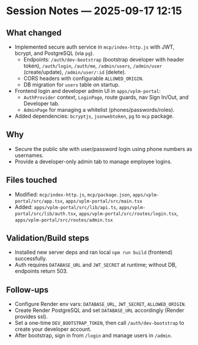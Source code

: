 # Session Notes — 2025-09-17 12:15

## What changed
- Implemented secure auth service in `mcp/index-http.js` with JWT, bcrypt, and PostgreSQL (via `pg`).
  - Endpoints: `/auth/dev-bootstrap` (bootstrap developer with header token), `/auth/login`, `/auth/me`, `/admin/users`, `/admin/user` (create/update), `/admin/user/:id` (delete).
  - CORS headers with configurable `ALLOWED_ORIGIN`.
  - DB migration for `users` table on startup.
- Frontend login and developer admin UI in `apps/vplm-portal`:
  - `AuthProvider` context, `LoginPage`, route guards, nav Sign In/Out, and Developer tab.
  - `AdminPage` for managing a whitelist (phones/passwords/roles).
- Added dependencies: `bcryptjs`, `jsonwebtoken`, `pg` to `mcp` package.

## Why
- Secure the public site with user/password login using phone numbers as usernames.
- Provide a developer-only admin tab to manage employee logins.

## Files touched
- Modified: `mcp/index-http.js`, `mcp/package.json`, `apps/vplm-portal/src/app.tsx`, `apps/vplm-portal/src/main.tsx`
- Added: `apps/vplm-portal/src/lib/api.ts`, `apps/vplm-portal/src/lib/auth.tsx`, `apps/vplm-portal/src/routes/login.tsx`, `apps/vplm-portal/src/routes/admin.tsx`

## Validation/Build steps
- Installed new server deps and ran local `npm run build` (frontend) successfully.
- Auth requires `DATABASE_URL` and `JWT_SECRET` at runtime; without DB, endpoints return 503.

## Follow-ups
- Configure Render env vars: `DATABASE_URL`, `JWT_SECRET`, `ALLOWED_ORIGIN`.
- Create Render PostgreSQL and set `DATABASE_URL` accordingly (Render provides ssl).
- Set a one-time `DEV_BOOTSTRAP_TOKEN`, then call `/auth/dev-bootstrap` to create your developer account.
- After bootstrap, sign in from `/login` and manage users in `/admin`.

